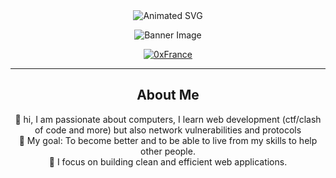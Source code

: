 <div align="center">
  <img src="https://readme-typing-svg.demolab.com?font=Fira+Code&weight=500&size=28&duration=2000&pause=1000&color=3A6AFF&center=true&vCenter=true&width=600&lines=Hi+there%2C+I'm+0xCastor'Web;Welcome+to+my+GitHub+Profile" alt="Animated SVG" />
</div>

<div align="center">
  <p>
    <img src="https://i.pinimg.com/originals/ca/b2/46/cab2463eccff08174ce7fe410b71da26.gif" alt="Banner Image" />
  </p>
  <p>
    <a href="https://discord.gg/0xfrance">
      <img src="https://img.shields.io/badge/Serveur 0xFrance-darkblue?style=for-the-badge&logo=discord" alt="0xFrance"/>
    </a>
  </p>
</div>

---

## <div align="center">About Me</div>

<p align="center">
  👋 hi, I am passionate about computers, I learn web development (ctf/clash of code and more) but also network vulnerabilities and protocols <br>
  🎯 My goal: To become better and to be able to live from my skills to help other people. <br>
  🚀 I focus on building clean and efficient web applications. <br>
  
</p>
